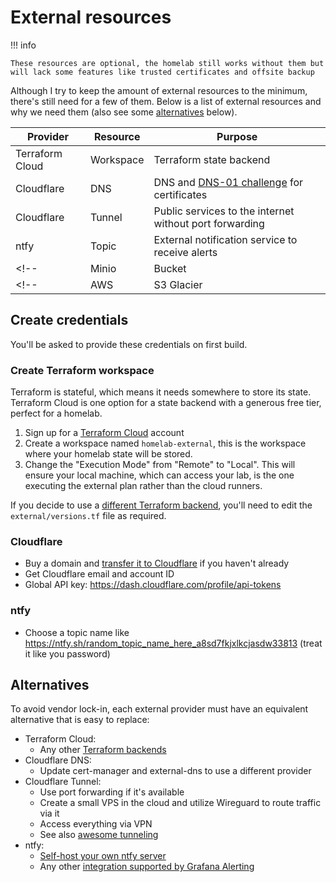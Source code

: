 # External resources

!!! info

    These resources are optional, the homelab still works without them but will lack some features like trusted certificates and offsite backup

Although I try to keep the amount of external resources to the minimum, there's still need for a few of them.
Below is a list of external resources and why we need them (also see some [alternatives](#alternatives) below).

| Provider        | Resource        | Purpose                                                                                                                     |
| --------        | --------        | -------                                                                                                                     |
| Terraform Cloud | Workspace       | Terraform state backend                                                                                                     |
| Cloudflare      | DNS             | DNS and [DNS-01 challenge](https://letsencrypt.org/docs/challenge-types/#dns-01-challenge) for certificates                 |
| Cloudflare      | Tunnel          | Public services to the internet without port forwarding                                                                     |
| ntfy            | Topic           | External notification service to receive alerts                                                                             |
<!-- | Minio           | Bucket     | Onsite backup                                                                                               | -->
<!-- | AWS             | S3 Glacier | Offsite backup                                                                                              | -->

## Create credentials

You'll be asked to provide these credentials on first build.

### Create Terraform workspace

Terraform is stateful, which means it needs somewhere to store its state. Terraform Cloud is one option for a state backend with a generous free tier, perfect for a homelab.

1. Sign up for a [Terraform Cloud](https://cloud.hashicorp.com/products/terraform) account
2. Create a workspace named `homelab-external`, this is the workspace where your homelab state will be stored.
3. Change the "Execution Mode" from "Remote" to "Local". This will ensure your local machine, which can access your lab, is the one executing the external plan rather than the cloud runners.

If you decide to use a [different Terraform backend](https://www.terraform.io/language/settings/backends#available-backends), you'll need to edit the `external/versions.tf` file as required.

### Cloudflare

- Buy a domain and [transfer it to Cloudflare](https://developers.cloudflare.com/registrar/get-started/transfer-domain-to-cloudflare) if you haven't already
- Get Cloudflare email and account ID
- Global API key: <https://dash.cloudflare.com/profile/api-tokens>

<!-- TODO switch to API token instead of API key? -->
<!-- Terraform API token summary: -->

<!-- ``` -->
<!-- This API token will affect the below accounts and zones, along with their respective permissions -->

<!-- └── Khue Doan - Argo Tunnel:Edit, Account Settings:Read -->
<!--     └── fullstackjam.com - Zone:Read, DNS:Edit -->

<!-- Client IP Address Filtering -->

<!-- └── Is in - 117.xxx.xxx.xxx, 2402:xxx:xxx:xxx:xxx:xxx:xxx:xxx -->
<!-- ``` -->

<!-- ### Create Minio keys -->

<!-- TODO: skip this for now -->

<!-- ### Create AWS API key -->

<!-- TODO: skip this for now -->

### ntfy

- Choose a topic name like <https://ntfy.sh/random_topic_name_here_a8sd7fkjxlkcjasdw33813> (treat it like you password)

## Alternatives

To avoid vendor lock-in, each external provider must have an equivalent alternative that is easy to replace:

- Terraform Cloud:
    - Any other [Terraform backends](https://www.terraform.io/language/settings/backends)
- Cloudflare DNS:
    - Update cert-manager and external-dns to use a different provider
- Cloudflare Tunnel:
    - Use port forwarding if it's available
    - Create a small VPS in the cloud and utilize Wireguard to route traffic via it
    - Access everything via VPN
    - See also [awesome tunneling](https://github.com/anderspitman/awesome-tunneling)
- ntfy:
    - [Self-host your own ntfy server](https://docs.ntfy.sh/install)
    - Any other [integration supported by Grafana Alerting](https://grafana.com/docs/grafana/latest/alerting/alerting-rules/manage-contact-points/integrations/#list-of-supported-integrations)
<!-- - Minio and S3 Glacier: any S3 compatible object storage, such as Backblaze B2, Minio... -->
